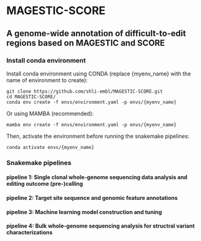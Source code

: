 # MAGESTIC-SCORE
## A genome-wide annotation of difficult-to-edit regions based on MAGESTIC and SCORE

### Install conda environment
Install conda environment using CONDA (replace {myenv_name} with the name of environment to create):
```
git clone https://github.com/shli-embl/MAGESTIC-SCORE.git
cd MAGESTIC-SCORE/
conda env create -f envs/environment.yaml -p envs/{myenv_name}
```
Or using MAMBA (recommended):
```
mamba env create -f envs/environment.yaml -p envs/{myenv_name}
```

Then, activate the environment before running the snakemake pipelines:
```
conda activate envs/{myenv_name}
```

### Snakemake pipelines
#### pipeline 1: Single clonal whole-genome sequencing data analysis and editing outcome (pre-)calling
#### pipeline 2: Target site sequence and genomic feature annotations
#### pipeline 3: Machine learning model construction and tuning
#### pipeline 4: Bulk whole-genome sequencing analysis for structral variant characterizations
